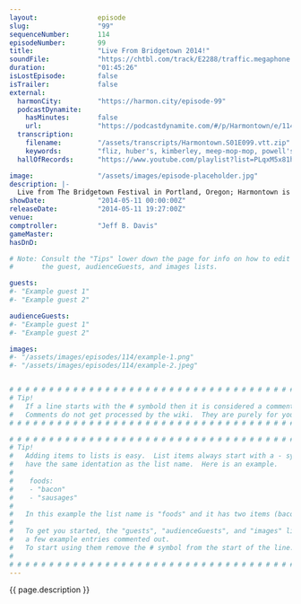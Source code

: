 ```yaml
---
layout:               episode
slug:                 "99"
sequenceNumber:       114
episodeNumber:        99
title:                "Live From Bridgetown 2014!"
soundFile:            "https://chtbl.com/track/E2288/traffic.megaphone.fm/STA4114340673.mp3?updated=1556230371"
duration:             "01:45:26"
isLostEpisode:        false
isTrailer:            false
external:
  harmonCity:         "https://harmon.city/episode-99"
  podcastDynamite:
    hasMinutes:       false
    url:              "https://podcastdynamite.com/#/p/Harmontown/e/114/99"
  transcription:
    filename:         "/assets/transcripts/Harmontown.S01E099.vtt.zip"
    keywords:         "fliz, huber's, kimberley, meep-mop-mop, powell's, schnitzer, panhandling, mary's, panhandler, martigan, panhandlers, chameleon, devon, banjo, bookstore, hellraiser, negroni, jupiter, doughnut, fin, adomian, dolphin, portland, hodor, carries"
  hallOfRecords:      "https://www.youtube.com/playlist?list=PLqxM5x81hNOao9FZ6en-pqeUwmQdeD8Gt"

image:                "/assets/images/episode-placeholder.jpg"
description: |-
  Live from The Bridgetown Festival in Portland, Oregon; Harmontown is now in session!
showDate:             "2014-05-11 00:00:00Z"
releaseDate:          "2014-05-11 19:27:00Z"
venue:                
comptroller:          "Jeff B. Davis"
gameMaster:           
hasDnD:               

# Note: Consult the "Tips" lower down the page for info on how to edit
#       the guest, audienceGuests, and images lists.

guests:
#- "Example guest 1"
#- "Example guest 2"

audienceGuests:
#- "Example guest 1"
#- "Example guest 2"

images:
#- "/assets/images/episodes/114/example-1.png"
#- "/assets/images/episodes/114/example-2.jpeg"


# # # # # # # # # # # # # # # # # # # # # # # # # # # # # # # # # # # # # # # # # # # # #
# Tip!
#   If a line starts with the # symbold then it is considered a comment.
#   Comments do not get processed by the wiki.  They are purely for your information.
# # # # # # # # # # # # # # # # # # # # # # # # # # # # # # # # # # # # # # # # # # # # #

# # # # # # # # # # # # # # # # # # # # # # # # # # # # # # # # # # # # # # # # # # # # #
# Tip!
#   Adding items to lists is easy.  List items always start with a - symbol and have
#   have the same identation as the list name.  Here is an example.
#
#    foods:
#    - "bacon"
#    - "sausages"
#
#   In this example the list name is "foods" and it has two items (bacon, and sausages).
#
#   To get you started, the "guests", "audienceGuests", and "images" lists below have
#   a few example entries commented out.
#   To start using them remove the # symbol from the start of the line.
#
# # # # # # # # # # # # # # # # # # # # # # # # # # # # # # # # # # # # # # # # # # # # #
---
```


<!-- The episode description will be rendered here -->
{{ page.description }}

<!-- Add your content BELOW here -->
<!-- vvvvvvvvvvvvvvvvvvvvvvvvvvv -->




<!-- ^^^^^^^^^^^^^^^^^^^^^^^^^^^ -->
<!-- Add your content ABOVE here -->

<!-- The episode gallery will be rendered here -->